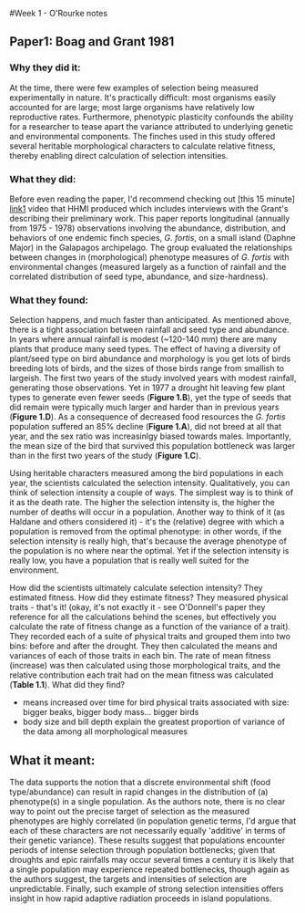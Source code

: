 #Week 1 - O'Rourke notes  

## Paper1: Boag and Grant 1981  

### Why they did it:
At the time, there were few examples of selection being measured experimentally in nature. It's practically difficult: most organisms easily accounted for are large; most large organisms have relatively low reproductive rates. Furthermore, phenotypic plasticity confounds the ability for a researcher to tease apart the variance attributed to underlying genetic and environmental components. The finches used in this study offered several heritable morphological characters to calculate relative fitness, thereby enabling direct calculation of selection intensities.   

### What they did:
Before even reading the paper, I'd recommend checking out [this 15 minute] [link1] video that HHMI produced which includes interviews with the Grant's describing their preliminary work. This paper reports longitudinal (annually from 1975 - 1978) observations involving the abundance, distribution, and behaviors of one endemic finch species, *G. fortis*, on a small island (Daphne Major) in the Galapagos archipelago. The group evaluated the relationships between changes in (morphological) phenotype measures of *G. fortis* with environmental changes (measured largely as a function of rainfall and the correlated distribution of seed type, abundance, and size-hardness).  

### What they found:
Selection happens, and much faster than anticipated. As mentioned above, there is a tight association between rainfall and seed type and abundance. In years where annual rainfall is modest (~120-140 mm) there are many plants that produce many seed types. The effect of having a diversity of plant/seed type on bird abundance and morphology is you get lots of birds breeding lots of birds, and the sizes of those birds range from smallish to largeish. The first two years of the study involved years with modest rainfall, generating those observations. Yet in 1977 a drought hit leaving few plant types to generate even fewer seeds (**Figure 1.B**), yet the type of seeds that did remain were typically much larger and harder than in previous years (**Figure 1.D**). As a consequence of decreased food resources the *G. fortis* population suffered an 85% decline (**Figure 1.A**), did not breed at all that year, and the sex ratio was increasinlgy biased towards males. Importantly, the mean size of the bird that survived this population bottleneck was larger than in the first two years of the study (**Figure 1.C**).  

Using heritable characters measured among the bird populations in each year, the scientists calculated the selection intensity. Qualitatively, you can think of selection intensity a couple of ways. The simplest way is to think of it as the death rate. The higher the selection intensity is, the higher the number of deaths will occur in a population. Another way to think of it (as Haldane and others considered it) - it's the (relative) degree with which a population is removed from the optimal phenotype: in other words, if the selection intensity is really high, that's because the average phenotype of the population is no where near the optimal. Yet if the selection intensity is really low, you have a population that is really well suited for the environment.  

How did the scientists ultimately calculate selection intensity? They estimated fitness. How did they estimate fitness? They measured physical traits - that's it! (okay, it's not exactly it - see O'Donnell's paper they reference for all the calculations behind the scenes, but effectively you calculate the rate of fitness change as a function of the variance of a trait). They recorded each of a suite of physical traits and grouped them into two bins: before and after the drought. They then calculated the means and variances of each of those traits in each bin. The rate of mean fitness (increase) was then calculated using those morphological traits, and the relative contribution each trait had on the mean fitness was calculated (**Table 1.1**). What did they find?  
- means increased over time for bird physical traits associated with size: bigger beaks, bigger body mass... bigger birds
- body size and bill depth explain the greatest proportion of variance of the data among all morphological measures  

## What it meant:
The data supports the notion that a discrete environmental shift (food type/abundance) can result in rapid changes in the distribution of (a) phenotype(s) in a single population. As the authors note, there is no clear way to point out the precise target of selection as the measured phenotypes are highly correlated (in population genetic terms, I'd argue that each of these characters are not necessarily equally 'additive' in terms of their genetic variance). These results suggest that populations encounter periods of intense selection through population bottlenecks; given that droughts and epic rainfalls may occur several times a century it is likely that a single population may experience repeated bottlenecks, though again as the authors suggest, the targets and intensities of selection are unpredictable. Finally, such example of strong selection intensities offers insight in how rapid adaptive radiation proceeds in island populations.




[link1]:https://youtu.be/mcM23M-CCog
